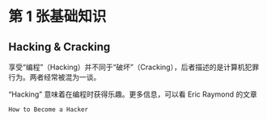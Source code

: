 # 第 1 张基础知识

## Hacking & Cracking
享受“编程”（Hacking）并不同于“破坏”（Cracking），后者描述的是计算机犯罪行为。两者经常被混为一谈。

“Hacking” 意味着在编程时获得乐趣。更多信息，可以看 Eric Raymond 的文章

    How to Become a Hacker



